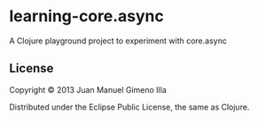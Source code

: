 # learning-core.async

A Clojure playground project to experiment with core.async

## License

Copyright © 2013 Juan Manuel Gimeno Illa

Distributed under the Eclipse Public License, the same as Clojure.

